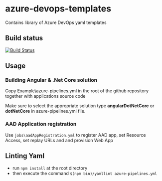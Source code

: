 # azure-devops-templates

Contains library of Azure DevOps yaml templates

## Build status
[![Build Status](https://hmctsreform.visualstudio.com/VirtualHearings/_apis/build/status/Tools/hmcts.azure-devops-templates?branchName=master)](https://hmctsreform.visualstudio.com/VirtualHearings/_build/latest?definitionId=75?branchName=master)


## Usage
### Building Angular & .Net Core solution 

Copy Example\azure-pipelines.yml in the root of the github repository together with applications source code

Make sure to select the appropriate solution type **angularDotNetCore** or **dotNetCore** in azure-pipelines.yml file.

### AAD Application registration

Use `jobs\aadAppRegistration.yml` to register AAD app, set Resource Access, set replay URLs and and provision Web App


## Linting Yaml

* run ```npm install``` at the root directory
* then execute the command ```$(npm bin)/yamllint azure-pipelines.yml```


